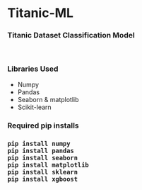 # Titanic-ML
<h3> Titanic Dataset Classification Model </h3> <br>

<h3> Libraries Used </h3>

<ul>
 <li>Numpy</li>
 <li>Pandas</li>
 <li>Seaborn & matplotlib</li>
 <li>Scikit-learn</li>
</ul>

<h3> Required pip installs <h3>

```
pip install numpy
pip install pandas
pip install seaborn
pip install matplotlib
pip install sklearn
pip install xgboost 
```


